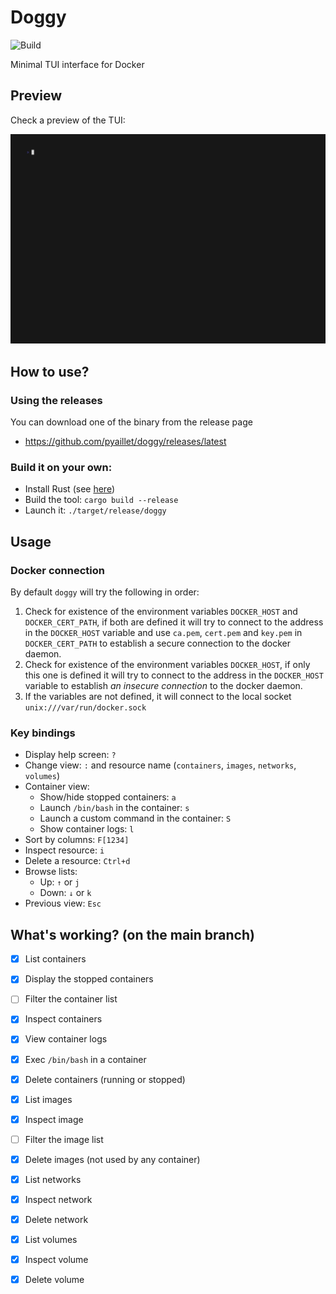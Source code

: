 # Doggy

![Build](https://github.com/pyaillet/doggy/actions/workflows/rust.yml/badge.svg)

Minimal TUI interface for Docker

## Preview

Check a preview of the TUI:

![Preview of the TUI](./doc/preview.gif)

## How to use?

### Using the releases

You can download one of the binary from the release page
- https://github.com/pyaillet/doggy/releases/latest

### Build it on your own:

- Install Rust (see [here](https://www.rust-lang.org/tools/install))
- Build the tool: `cargo build --release`
- Launch it: `./target/release/doggy`

## Usage

### Docker connection

By default `doggy` will try the following in order:
1. Check for existence of the environment variables `DOCKER_HOST` and `DOCKER_CERT_PATH`, if both are defined it will try to connect to the address in the `DOCKER_HOST` variable and use `ca.pem`, `cert.pem` and `key.pem` in `DOCKER_CERT_PATH` to establish a secure connection to the docker daemon.
2. Check for existence of the environment variables `DOCKER_HOST`, if only this one is defined it will try to connect to the address in the `DOCKER_HOST` variable to establish *an insecure connection* to the docker daemon.
3. If the variables are not defined, it will connect to the local socket `unix:///var/run/docker.sock`

### Key bindings

- Display help screen: `?`
- Change view: `:` and resource name (`containers`, `images`, `networks`, `volumes`)
- Container view:
  - Show/hide stopped containers: `a`
  - Launch `/bin/bash` in the container: `s`
  - Launch a custom command in the container: `S`
  - Show container logs: `l`
- Sort by columns: `F[1234]`
- Inspect resource: `i` 
- Delete a resource: `Ctrl+d`
- Browse lists:
  - Up: `↑` or `j`
  - Down: `↓` or `k`
- Previous view: `Esc`

## What's working? (on the main branch)

- [x] List containers
- [x] Display the stopped containers
- [ ] Filter the container list
- [x] Inspect containers
- [x] View container logs
- [x] Exec `/bin/bash` in a container
- [x] Delete containers (running or stopped)
- [x] List images
- [x] Inspect image
- [ ] Filter the image list
- [x] Delete images (not used by any container)
- [x] List networks
- [x] Inspect network
- [x] Delete network
- [x] List volumes
- [x] Inspect volume
- [x] Delete volume

